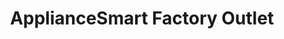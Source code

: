 ---
title: "ApplianceSmart Factory Outlet"
url: /columbus/appliancesmart-factory-outlet/
shop: doityourself
---
